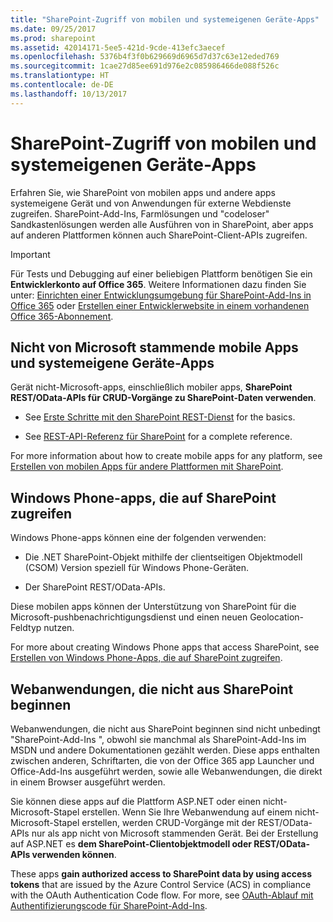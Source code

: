 ```yaml
---
title: "SharePoint-Zugriff von mobilen und systemeigenen Geräte-Apps"
ms.date: 09/25/2017
ms.prod: sharepoint
ms.assetid: 42014171-5ee5-421d-9cde-413efc3aecef
ms.openlocfilehash: 5376b4f3f0b629669d6965d7d37c63e12eded769
ms.sourcegitcommit: 1cae27d85ee691d976e2c085986466de088f526c
ms.translationtype: HT
ms.contentlocale: de-DE
ms.lasthandoff: 10/13/2017
---
```

# <a name="access-sharepoint-from-mobile-and-native-device-apps"></a>SharePoint-Zugriff von mobilen und systemeigenen Geräte-Apps
Erfahren Sie, wie SharePoint von mobilen apps und andere apps systemeigene Gerät und von Anwendungen für externe Webdienste zugreifen. SharePoint-Add-Ins, Farmlösungen und "codeloser" Sandkastenlösungen werden alle Ausführen von in SharePoint, aber apps auf anderen Plattformen können auch SharePoint-Client-APIs zugreifen.
  
    
    


> [!IMPORTANT]
> Für Tests und Debugging auf einer beliebigen Plattform benötigen Sie ein **Entwicklerkonto auf Office 365**. Weitere Informationen dazu finden Sie unter: [Einrichten einer Entwicklungsumgebung für SharePoint-Add-Ins in Office 365](http://msdn.microsoft.com/library/b22ce52a-ae9e-4831-9b68-c9210af6dc54%28Office.15%29.aspx) oder [Erstellen einer Entwicklerwebsite in einem vorhandenen Office 365-Abonnement](http://msdn.microsoft.com/library/2ec857d5-dc6f-4cf6-ba45-adc845ef2a25%28Office.15%29.aspx). 
  
    
    


## <a name="non-microsoft-mobile-and-native-device-apps"></a>Nicht von Microsoft stammende mobile Apps und systemeigene Geräte-Apps

Gerät nicht-Microsoft-apps, einschließlich mobiler apps, **SharePoint REST/OData-APIs für CRUD-Vorgänge zu SharePoint-Daten verwenden**.
  
    
    

- See  [Erste Schritte mit den SharePoint REST-Dienst](http://msdn.microsoft.com/library/2de035a0-ac75-43bd-9665-5c5a59c4c590%28Office.15%29.aspx) for the basics.
    
  
- See  [REST-API-Referenz für SharePoint](http://msdn.microsoft.com/library/3514e753-19f9-4b41-a1ae-f35c5ffc17d2%28Office.15%29.aspx) for a complete reference.
    
  
For more information about how to create mobile apps for any platform, see  [Erstellen von mobilen Apps für andere Plattformen mit SharePoint](build-mobile-apps-for-other-platforms-using-sharepoint.md).
  
    
    

## <a name="windows-phone-apps-that-access-sharepoint"></a>Windows Phone-apps, die auf SharePoint zugreifen
<a name="WinPhone"> </a>

Windows Phone-apps können eine der folgenden verwenden:
  
    
    

- Die .NET SharePoint-Objekt mithilfe der clientseitigen Objektmodell (CSOM) Version speziell für Windows Phone-Geräten.
    
  
- Der SharePoint REST/OData-APIs.
    
  
 Diese mobilen apps können der Unterstützung von SharePoint für die Microsoft-pushbenachrichtigungsdienst und einen neuen Geolocation-Feldtyp nutzen.
  
    
    
For more about creating Windows Phone apps that access SharePoint, see  [Erstellen von Windows Phone-Apps, die auf SharePoint zugreifen](build-windows-phone-apps-that-access-sharepoint.md).
  
    
    

## <a name="web-applications-that-dont-start-from-sharepoint"></a>Webanwendungen, die nicht aus SharePoint beginnen
<a name="WinPhone"> </a>

Webanwendungen, die nicht aus SharePoint beginnen sind nicht unbedingt "SharePoint-Add-Ins ", obwohl sie manchmal als SharePoint-Add-Ins im MSDN und andere Dokumentationen gezählt werden. Diese apps enthalten zwischen anderen, Schriftarten, die von der Office 365 app Launcher und Office-Add-Ins ausgeführt werden, sowie alle Webanwendungen, die direkt in einem Browser ausgeführt werden.
  
    
    
Sie können diese apps auf die Plattform ASP.NET oder einen nicht-Microsoft-Stapel erstellen. Wenn Sie Ihre Webanwendung auf einem nicht-Microsoft-Stapel erstellen, werden CRUD-Vorgänge mit der REST/OData-APIs nur als app nicht von Microsoft stammenden Gerät. Bei der Erstellung auf ASP.NET es **dem SharePoint-Clientobjektmodell oder REST/OData-APIs verwenden können**.
  
    
    
These apps **gain authorized access to SharePoint data by using access tokens** that are issued by the Azure Control Service (ACS) in compliance with the OAuth Authentication Code flow. For more, see [OAuth-Ablauf mit Authentifizierungscode für SharePoint-Add-Ins](http://msdn.microsoft.com/library/e89e91c7-ea39-49b9-af5a-7f047a7e2ab7%28Office.15%29.aspx).
  
    
    

